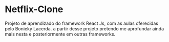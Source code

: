 # Netflix-Clone

Projeto de aprendizado do framework React Js, com as aulas oferecidas pelo Bonieky Lacerda.
a partir desse projeto pretendo me aprofundar ainda mais nesta e posteriormente em outras frameworks.

